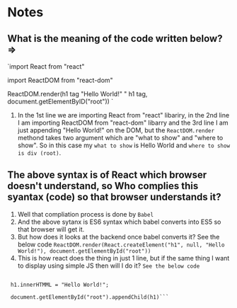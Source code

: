 # Notes

## What is the meaning of the code written below? =>
 
`import React from "react"

import ReactDOM from "react-dom"

ReactDOM.render(h1 tag "Hello World!" " h1 tag, document.getElementByID("root")) `

1. In the 1st line we are importing React from "react" libariry, in the 2nd line I am importing ReactDOM from "react-dom" libarry and the 3rd line I am just appending "Hello World!" on the DOM, but the `ReactDOM.render` methond takes two argument which are "what to show" and "where to show". So in this case my `what to show` is Hello World and `where to show is div (root)`.

## The above syntax is of React which browser doesn't understand, so Who complies this syantax (code) so that browser understands it?

1. Well that compliation process is done by `Babel`
2. And the above sytanx is ES6 syntax which babel converts into ES5 so that browser will get it.
3. But how does it looks at the backend once babel converts it? See the below code
`ReactDOM.render(React.createElement("h1", null, "Hello World!"), document.getElementById("root"))`
4. This is how react does the thing in just 1 line, but if the same thing I want to display using simple JS then will I do it? `See the below code`

```var h1 = document.createElement("h1");

 h1.innerHTMML = "Hello World!";

 document.getElementById("root").appendChild(h1)```
